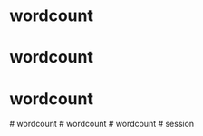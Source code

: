 # wordcount
# wordcount
# wordcount
#   w o r d c o u n t  
 #   w o r d c o u n t  
 #   w o r d c o u n t  
 # session
